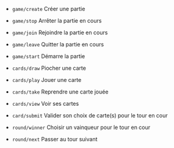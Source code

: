 - `game/create` Créer une partie
- `game/stop` Arrêter la partie en cours
- `game/join` Rejoindre la partie en cours
- `game/leave` Quitter la partie en cours
- `game/start` Démarre la partie

- `cards/draw` Piocher une carte
- `cards/play` Jouer une carte
- `cards/take` Reprendre une carte jouée
- `cards/view` Voir ses cartes
- `card/submit` Valider son choix de carte(s) pour le tour en cour

- `round/winner` Choisir un vainqueur pour le tour en cour
- `round/next` Passer au tour suivant
